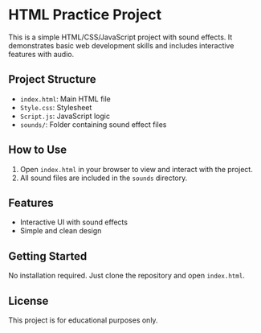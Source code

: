 # HTML Practice Project

This is a simple HTML/CSS/JavaScript project with sound effects. It demonstrates basic web development skills and includes interactive features with audio.

## Project Structure
- `index.html`: Main HTML file
- `Style.css`: Stylesheet
- `Script.js`: JavaScript logic
- `sounds/`: Folder containing sound effect files

## How to Use
1. Open `index.html` in your browser to view and interact with the project.
2. All sound files are included in the `sounds` directory.

## Features
- Interactive UI with sound effects
- Simple and clean design

## Getting Started
No installation required. Just clone the repository and open `index.html`.

## License
This project is for educational purposes only.
